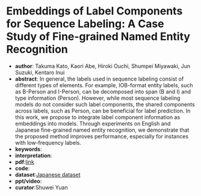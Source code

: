 # Embeddings of Label Components for Sequence Labeling: A Case Study of Fine-grained Named Entity Recognition

* **author**: Takuma Kato, Kaori Abe, Hiroki Ouchi, Shumpei Miyawaki, Jun Suzuki, Kentaro Inui
* **abstract**: In general, the labels used in sequence labeling consist of different types of elements. For example, IOB-format entity labels, such as B-Person and I-Person, can be decomposed into span (B and I) and type information (Person). However, while most sequence labeling models do not consider such label components, the shared components across labels, such as Person, can be beneficial for label prediction. In this work, we propose to integrate label component information as embeddings into models. Through experiments on English and Japanese fine-grained named entity recognition, we demonstrate that the proposed method improves performance, especially for instances with low-frequency labels.
* **keywords**:
* **interpretation**:
* **pdf**:[link](https://arxiv.org/pdf/2006.01372)
* **code**:
* **dataset**:[Japanese dataset](https://www.gsk.or.jp/catalog/gsk2014-a/)
* **ppt/video**:
* **curator**:Shuwei Yuan


